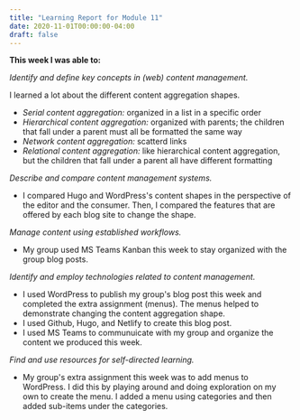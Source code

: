 ```yaml
---
title: "Learning Report for Module 11"
date: 2020-11-01T00:00:00-04:00
draft: false
---
```


**This week I was able to:**

*Identify and define key concepts in (web) content management.*

I learned a lot about the different content aggregation shapes.
+ *Serial content aggregation:* organized in a list in a specific order
+ *Hierarchical content aggregation:* organized with parents; the children that fall under a parent must all be formatted the same way
+ *Network content aggregation:* scatterd links
+ *Relational content aggregation:* like hierarchical content aggregation, but the children that fall under a parent all have different formatting

*Describe and compare content management systems.*
+ I compared Hugo and WordPress's content shapes in the perspective of the editor and the consumer. Then, I compared the features that are offered by each blog site to change the shape.

*Manage content using established workflows.*
+ My group used MS Teams Kanban this week to stay organized with the group blog posts.

*Identify and employ technologies related to content management.*
+  I used WordPress to publish my group's blog post this week and completed the extra assignment (menus). The menus helped to demonstrate changing the content aggregation shape.
+ I used Github, Hugo, and Netlify to create this blog post.
+ I used MS Teams to communuicate with my group and organize the content we produced this week.

*Find and use resources for self-directed learning.*
+ My group's extra assignment this week was to add menus to WordPress. I did this by playing around and doing exploration on my own to create the menu. I added a menu using categories and then added sub-items under the categories.
